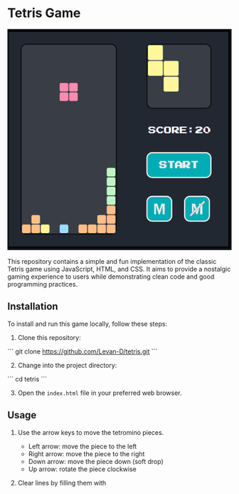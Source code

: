 # Tetris Game

![Tetris Game Screenshot](./screenshot.png)

This repository contains a simple and fun implementation of the classic Tetris game using JavaScript, HTML, and CSS. It aims to provide a nostalgic gaming experience to users while demonstrating clean code and good programming practices.

## Installation

To install and run this game locally, follow these steps:

1. Clone this repository:

\`\`\`
git clone https://github.com/Levan-D/tetris.git
\`\`\`

2. Change into the project directory:

\`\`\`
cd tetris
\`\`\`

3. Open the `index.html` file in your preferred web browser.

## Usage

1. Use the arrow keys to move the tetromino pieces.
    - Left arrow: move the piece to the left
    - Right arrow: move the piece to the right
    - Down arrow: move the piece down (soft drop)
    - Up arrow: rotate the piece clockwise

3. Clear lines by filling them with
